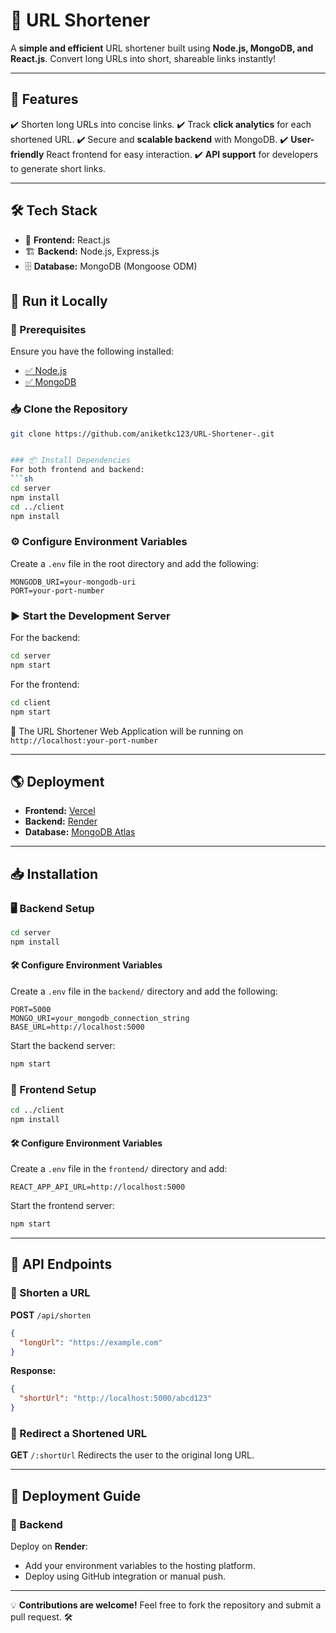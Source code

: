 # 🚀 URL Shortener

A **simple and efficient** URL shortener built using **Node.js, MongoDB, and React.js**. Convert long URLs into short, shareable links instantly!

---

## 🌟 Features
✔️ Shorten long URLs into concise links.
✔️ Track **click analytics** for each shortened URL.
✔️ Secure and **scalable backend** with MongoDB.
✔️ **User-friendly** React frontend for easy interaction.
✔️ **API support** for developers to generate short links.

---

## 🛠 Tech Stack
- 🎨 **Frontend:** React.js
- 🏗 **Backend:** Node.js, Express.js
- 🗄 **Database:** MongoDB (Mongoose ODM)




## 🚀 Run it Locally

### 📌 Prerequisites
Ensure you have the following installed:
- [✅ Node.js](https://nodejs.org/)
- [✅ MongoDB](https://www.mongodb.com/)

### 📥 Clone the Repository
```sh
git clone https://github.com/aniketkc123/URL-Shortener-.git


### 📦 Install Dependencies
For both frontend and backend:
```sh
cd server 
npm install 
cd ../client 
npm install
```

### ⚙️ Configure Environment Variables
Create a `.env` file in the root directory and add the following:
```
MONGODB_URI=your-mongodb-uri
PORT=your-port-number
```

### ▶️ Start the Development Server
For the backend:
```sh
cd server
npm start
```
For the frontend:
```sh
cd client
npm start
```

🎉 The URL Shortener Web Application will be running on `http://localhost:your-port-number`

---

## 🌎 Deployment
- **Frontend:** [Vercel](https://vercel.com/)
- **Backend:** [Render](https://render.com/)
- **Database:** [MongoDB Atlas](https://www.mongodb.com/cloud/atlas)

---

## 📥 Installation

### 🖥 Backend Setup
```sh
cd server
npm install
```

#### 🛠 Configure Environment Variables
Create a `.env` file in the `backend/` directory and add the following:
```
PORT=5000
MONGO_URI=your_mongodb_connection_string
BASE_URL=http://localhost:5000
```

Start the backend server:
```sh
npm start
```

### 🎨 Frontend Setup
```sh
cd ../client
npm install
```

#### 🛠 Configure Environment Variables
Create a `.env` file in the `frontend/` directory and add:
```
REACT_APP_API_URL=http://localhost:5000
```

Start the frontend server:
```sh
npm start
```

---

## 🔗 API Endpoints

### 🔹 Shorten a URL
**POST** `/api/shorten`
```json
{
  "longUrl": "https://example.com"
}
```
**Response:**
```json
{
  "shortUrl": "http://localhost:5000/abcd123"
}
```

### 🔹 Redirect a Shortened URL
**GET** `/:shortUrl`
Redirects the user to the original long URL.

---

## 🚀 Deployment Guide
### 🔹 Backend
Deploy on **Render**:
- Add your environment variables to the hosting platform.
- Deploy using GitHub integration or manual push.

---

💡 **Contributions are welcome!** Feel free to fork the repository and submit a pull request. 🛠️


